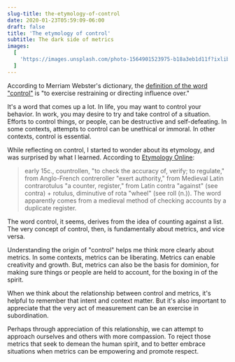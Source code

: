 ```yaml
---
slug-title: the-etymology-of-control
date: 2020-01-23T05:59:09-06:00
draft: false
title: 'The etymology of control'
subtitle: The dark side of metrics
images:
  [
    'https://images.unsplash.com/photo-1564901523975-b18a3eb1d11f?ixlib=rb-1.2.1&ixid=eyJhcHBfaWQiOjEyMDd9&auto=format&fit=crop&w=900&q=60',
  ]
---
```


According to Merriam Webster's dictionary, the [definition of the word "control"](https://www.merriam-webster.com/dictionary/control) is "to exercise restraining or directing influence over."

It's a word that comes up a lot. In life, you may want to control your behavior. In work, you may desire to try and take control of a situation. Efforts to control things, or people, can be destructive and self-defeating. In some contexts, attempts to control can be unethical or immoral. In other contexts, control is essential.

While reflecting on control, I started to wonder about its etymology, and was surprised by what I learned. According to [Etymology Online](https://www.etymonline.com/word/control):

> early 15c., countrollen, "to check the accuracy of, verify; to regulate," from Anglo-French contreroller "exert authority," from Medieval Latin contrarotulus "a counter, register," from Latin contra "against" (see contra) + rotulus, diminutive of rota "wheel" (see roll (n.)). The word apparently comes from a medieval method of checking accounts by a duplicate register.

The word control, it seems, derives from the idea of counting against a list. The very concept of control, then, is fundamentally about metrics, and vice versa.

Understanding the origin of "control" helps me think more clearly about metrics. In some contexts, metrics can be liberating. Metrics can enable creativity and growth. But, metrics can also be the basis for dominion, for making sure things or people are held to account, for the boxing in of the spirit.

When we think about the relationship between control and metrics, it's helpful to remember that intent and context matter. But it's also important to appreciate that the very act of measurement can be an exercise in subordination.

Perhaps through appreciation of this relationship, we can attempt to approach ourselves and others with more compassion. To reject those metrics that seek to demean the human spirit, and to better embrace situations when metrics can be empowering and promote respect.
